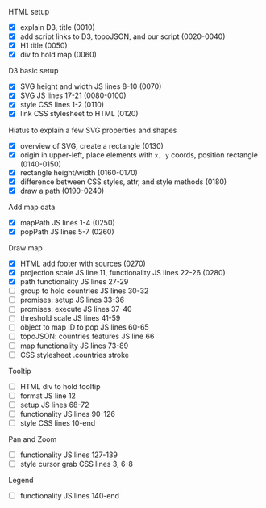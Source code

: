 HTML setup
- [x] explain D3, title (0010)
- [x] add script links to D3, topoJSON, and our script (0020-0040)
- [x] H1 title (0050)
- [x] div to hold map (0060)

D3 basic setup
- [x] SVG height and width JS lines 8-10 (0070)
- [x] SVG JS lines 17-21 (0080-0100)
- [x] style CSS lines 1-2 (0110)
- [x] link CSS stylesheet to HTML (0120)

Hiatus to explain a few SVG properties and shapes
- [x] overview of SVG, create a rectangle (0130)
- [x] origin in upper-left, place elements with `x, y` coords, position rectangle (0140-0150)
- [x] rectangle height/width (0160-0170)
- [x] difference between CSS styles, attr, and style methods (0180)
- [x] draw a path (0190-0240)

Add map data
- [x] mapPath JS lines 1-4 (0250)
- [x] popPath JS lines 5-7 (0260)

Draw map
- [x] HTML add footer with sources (0270)
- [x] projection scale JS line 11, functionality JS lines 22-26 (0280)
- [x] path functionality JS lines 27-29
- [ ] group to hold countries JS lines 30-32
- [ ] promises: setup JS lines 33-36
- [ ] promises: execute JS lines 37-40
- [ ] threshold scale JS lines 41-59
- [ ] object to map ID to pop JS lines 60-65
- [ ] topoJSON: countries features JS line 66
- [ ] map functionality JS lines 73-89
- [ ] CSS stylesheet .countries stroke

Tooltip
- [ ] HTML div to hold tooltip
- [ ] format JS line 12
- [ ] setup JS lines 68-72
- [ ] functionality JS lines 90-126
- [ ] style CSS lines 10-end

Pan and Zoom
- [ ] functionality JS lines 127-139
- [ ] style cursor grab CSS lines 3, 6-8

Legend
- [ ] functionality JS lines 140-end
